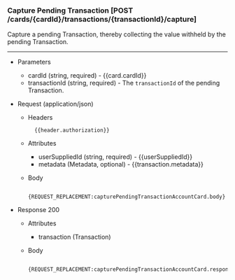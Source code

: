 ### Capture Pending Transaction [POST /cards/{cardId}/transactions/{transactionId}/capture]
Capture a pending Transaction, thereby collecting the value withheld by the pending Transaction.

---
+ Parameters
    + cardId (string, required) - {{card.cardId}}
    + transactionId (string, required) - The `transactionId` of the pending Transaction.

+ Request (application/json)
    + Headers
    
            {{header.authorization}}
            
    + Attributes
        + userSuppliedId (string, required) - {{userSuppliedId}}
        + metadata (Metadata, optional) - {{transaction.metadata}}

    
    + Body 
        
            {REQUEST_REPLACEMENT:capturePendingTransactionAccountCard.body}

+ Response 200
    + Attributes
        + transaction (Transaction)

    + Body

            {REQUEST_REPLACEMENT:capturePendingTransactionAccountCard.response.body}

